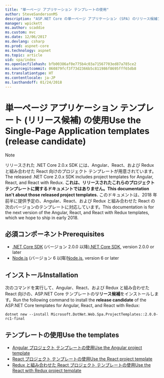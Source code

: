 ```yaml
---
title: "単一ページ アプリケーション テンプレートの使用"
author: SteveSandersonMS
description: "ASP.NET Core の単一ページ アプリケーション (SPA) のリリース候補プロジェクト テンプレートをインストールして、作業を開始する方法を説明します。"
manager: wpickett
ms.author: scaddie
ms.custom: mvc
ms.date: 12/06/2017
ms.devlang: csharp
ms.prod: aspnet-core
ms.technology: aspnet
ms.topic: article
uid: spa/index
ms.openlocfilehash: bfb00386af0e775b4c03a71567703ed87a785ce2
ms.sourcegitcommit: 060879fcf3f73d2366b5c811986f8695fff65db8
ms.translationtype: HT
ms.contentlocale: ja-JP
ms.lasthandoff: 01/24/2018
---
```

# <a name="use-the-single-page-application-templates-release-candidate"></a><span data-ttu-id="4d2e9-103">単一ページ アプリケーション テンプレート (リリース候補) の使用</span><span class="sxs-lookup"><span data-stu-id="4d2e9-103">Use the Single-Page Application templates (release candidate)</span></span>

> [!NOTE]
> <span data-ttu-id="4d2e9-104">リリースされた .NET Core 2.0.x SDK には、Angular、React、および Redux と組み合わせた React 向けのプロジェクト テンプレートが用意されています。</span><span class="sxs-lookup"><span data-stu-id="4d2e9-104">The released .NET Core 2.0.x SDK includes project templates for Angular, React, and React with Redux.</span></span> <span data-ttu-id="4d2e9-105">**これは、リリースされたこれらのプロジェクト テンプレートに関するドキュメントではありません。**</span><span class="sxs-lookup"><span data-stu-id="4d2e9-105">**This documentation isn't about those released project templates.**</span></span> <span data-ttu-id="4d2e9-106">このドキュメントは、2018 年前半に提供予定の、Angular、React、および Redux と組み合わせた React の次のバージョンのテンプレートに対応しています。</span><span class="sxs-lookup"><span data-stu-id="4d2e9-106">This documentation is for the next version of the Angular, React, and React with Redux templates, which we hope to ship in early 2018.</span></span>

## <a name="prerequisites"></a><span data-ttu-id="4d2e9-107">必須コンポーネント</span><span class="sxs-lookup"><span data-stu-id="4d2e9-107">Prerequisites</span></span>

* <span data-ttu-id="4d2e9-108">[.NET Core SDK](https://www.microsoft.com/net/download) (バージョン 2.0.0 以降)</span><span class="sxs-lookup"><span data-stu-id="4d2e9-108">[.NET Core SDK](https://www.microsoft.com/net/download), version 2.0.0 or later</span></span>
* <span data-ttu-id="4d2e9-109">[Node.js](https://nodejs.org) (バージョン 6 以降)</span><span class="sxs-lookup"><span data-stu-id="4d2e9-109">[Node.js](https://nodejs.org), version 6 or later</span></span>

## <a name="installation"></a><span data-ttu-id="4d2e9-110">インストール</span><span class="sxs-lookup"><span data-stu-id="4d2e9-110">Installation</span></span>

<span data-ttu-id="4d2e9-111">次のコマンドを実行して、Angular、React、および Redux と組み合わせた React 向けの、ASP.NET Core テンプレートの**リリース候補**をインストールします。</span><span class="sxs-lookup"><span data-stu-id="4d2e9-111">Run the following command to install the **release candidate** of the ASP.NET Core templates for Angular, React, and React with Redux:</span></span>

```console
dotnet new --install Microsoft.DotNet.Web.Spa.ProjectTemplates::2.0.0-rc1-final
```

## <a name="use-the-templates"></a><span data-ttu-id="4d2e9-112">テンプレートの使用</span><span class="sxs-lookup"><span data-stu-id="4d2e9-112">Use the templates</span></span>

- [<span data-ttu-id="4d2e9-113">Angular プロジェクト テンプレートの使用</span><span class="sxs-lookup"><span data-stu-id="4d2e9-113">Use the Angular project template</span></span>](xref:spa/angular)
- [<span data-ttu-id="4d2e9-114">React プロジェクト テンプレートの使用</span><span class="sxs-lookup"><span data-stu-id="4d2e9-114">Use the React project template</span></span>](xref:spa/react)
- [<span data-ttu-id="4d2e9-115">Redux と組み合わせた React プロジェクト テンプレートの使用</span><span class="sxs-lookup"><span data-stu-id="4d2e9-115">Use the React with Redux project template</span></span>](xref:spa/react-with-redux)
